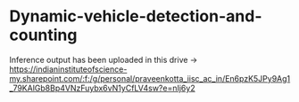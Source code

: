 # Dynamic-vehicle-detection-and-counting

Inference output has been uploaded in this drive -> https://indianinstituteofscience-my.sharepoint.com/:f:/g/personal/praveenkotta_iisc_ac_in/En6pzK5JPy9Ag1_79KAlGb8Bp4VNzFuybx6vN1yCfLV4sw?e=nIj6y2
